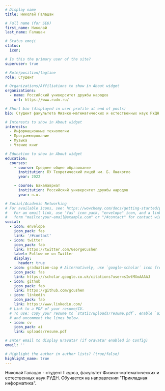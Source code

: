 ```yaml
---
# Display name
title: Николай Галацан

# Full name (for SEO)
first_name: Николай
last_name: Галацан

# Status emoji
status:
  icon: 

# Is this the primary user of the site?
superuser: true

# Role/position/tagline
role: Студент

# Organizations/Affiliations to show in About widget
organizations:
  - name: Российский университет дружбы народов
    url: https://www.rudn.ru/

# Short bio (displayed in user profile at end of posts)
bio: Студент факультета Физико-математических и естественных наук РУДН.

# Interests to show in About widget
interests:
  - Информационные технологии
  - Программирование
  - Музыка
  - Чтение книг

# Education to show in About widget
education:
  courses:
    - course: Среднее общее образование
      institution: ПУ Теоретический лицей им. Б. Янакогло
      year: 2022

    - course: Бакалавриат
      institution: Российский университет дружбы народов
      year: н.в.

# Social/Academic Networking
# For available icons, see: https://wowchemy.com/docs/getting-started/page-builder/#icons
#   For an email link, use "fas" icon pack, "envelope" icon, and a link in the
#   form "mailto:your-email@example.com" or "/#contact" for contact widget.
social:
  - icon: envelope
    icon_pack: fas
    link: '/#contact'
  - icon: twitter
    icon_pack: fab
    link: https://twitter.com/GeorgeCushen
    label: Follow me on Twitter
    display:
      header: true
  - icon: graduation-cap # Alternatively, use `google-scholar` icon from `ai` icon pack
    icon_pack: fas
    link: https://scholar.google.co.uk/citations?user=sIwtMXoAAAAJ
  - icon: github
    icon_pack: fab
    link: https://github.com/gcushen
  - icon: linkedin
    icon_pack: fab
    link: https://www.linkedin.com/
  # Link to a PDF of your resume/CV.
  # To use: copy your resume to `static/uploads/resume.pdf`, enable `ai` icons in `params.yaml`,
  # and uncomment the lines below.
  - icon: cv
    icon_pack: ai
    link: uploads/resume.pdf

# Enter email to display Gravatar (if Gravatar enabled in Config)
email: ''

# Highlight the author in author lists? (true/false)
highlight_name: true
---
```


Николай Галацан - студент I курса, факультет Физико-математических и естественных наук РУДН. Обучается на направлении "Прикладная информатика". 
